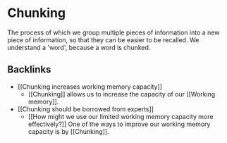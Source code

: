 # Chunking
The process of which we group multiple pieces of information into a new piece of information, so that they can be easier to be recalled. We understand a 'word', because a word is chunked.

## Backlinks
* [[Chunking increases working memory capacity]]
	* [[Chunking]] allows us to increase the capacity of our [[Working memory]].
* [[Chunking should be borrowed from experts]]
	* [[How might we use our limited working memory capacity more effectively?]] One of the ways to improve our working memory capacity is by [[Chunking]].

<!-- #evergreen -->

<!-- {BearID:AE9DA790-61CE-4B19-9EB6-C990D3250F63-54416-00000A9565FCE944} -->
